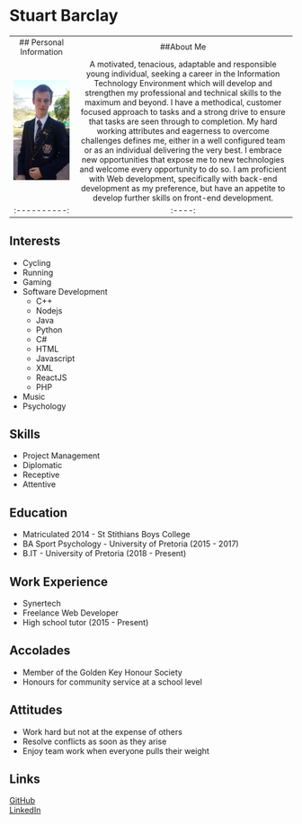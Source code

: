 # Stuart Barclay

|                                                       |                                                                                                                                                                                                                                                                                                                                                                                                                                                                                                                                                                                                                                                                                                                                                                                                            |
| :---------------------------------------------------: | :--------------------------------------------------------------------------------------------------------------------------------------------------------------------------------------------------------------------------------------------------------------------------------------------------------------------------------------------------------------------------------------------------------------------------------------------------------------------------------------------------------------------------------------------------------------------------------------------------------------------------------------------------------------------------------------------------------------------------------------------------------------------------------------------------------: |
|                ## Personal Information                |                                                                                                                                                                                                                                                                                                                                                                                                 ##About Me                                                                                                                                                                                                                                                                                                                                                                                                 |
| ![Stuart Barclay](assets/Stuart.jpg "Stuart Barclay") | A motivated, tenacious, adaptable and responsible young individual, seeking a career in the Information Technology Environment which will develop and strengthen my professional and technical skills to the maximum and beyond. I have a methodical, customer focused approach to tasks and a strong drive to ensure that tasks are seen through to completion. My hard working attributes and eagerness to overcome challenges defines me, either in a well configured team or as an individual delivering the very best. I embrace new opportunities that expose me to new technologies and welcome every opportunity to do so. I am proficient with Web development, specifically with back-end development as my preference, but have an appetite to develop further skills on front-end development. |
|                     :----------:                      |                                                                                                                                                                                                                                                                                                                                                                                                   :----:                                                                                                                                                                                                                                                                                                                                                                                                   |

## Interests

- Cycling
- Running
- Gaming
- Software Development
  - C++
  - Nodejs
  - Java
  - Python
  - C#
  - HTML
  - Javascript
  - XML
  - ReactJS
  - PHP
- Music
- Psychology

## Skills

- Project Management
- Diplomatic
- Receptive
- Attentive

## Education

- Matriculated 2014 - St Stithians Boys College
- BA Sport Psychology - University of Pretoria (2015 - 2017)
- B.IT - University of Pretoria (2018 - Present)

## Work Experience

- Synertech
- Freelance Web Developer
- High school tutor (2015 - Present)

## Accolades

- Member of the Golden Key Honour Society
- Honours for community service at a school level

## Attitudes

- Work hard but not at the expense of others
- Resolve conflicts as soon as they arise
- Enjoy team work when everyone pulls their weight

## Links

[GitHub](https://github.com/Stuey61296)  
[LinkedIn](https://www.linkedin.com/in/stuart-barclay-73770019a/)
